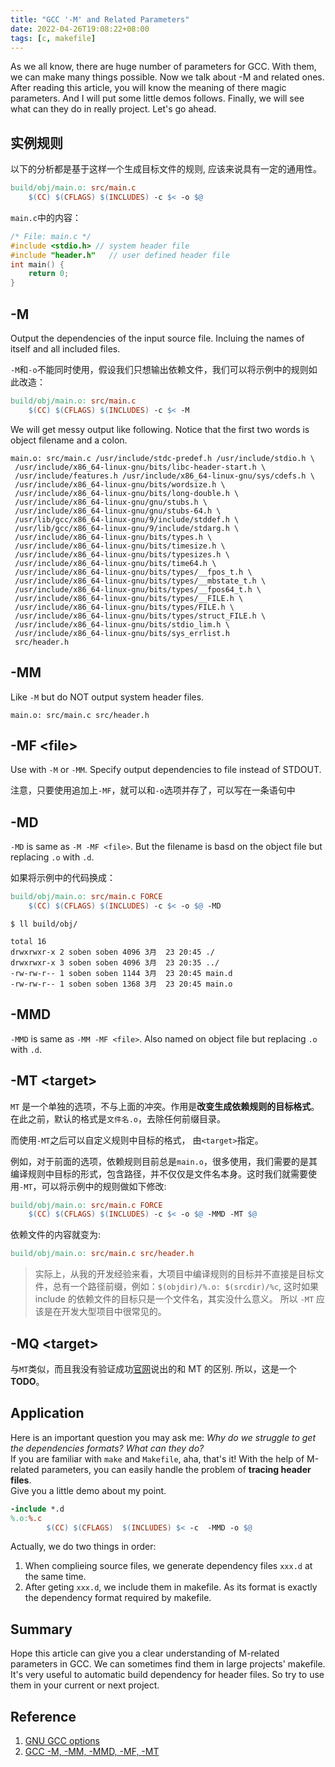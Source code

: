 ```yaml
---
title: "GCC '-M' and Related Parameters"
date: 2022-04-26T19:08:22+08:00
tags: [c, makefile]
---
```


As we all know, there are huge number of parameters for GCC. With them, we can make many things possible. Now we talk about -M and related ones.
After reading this article, you will know the meaning of there magic parameters. And I will put some little demos follows. Finally, we will see what can they do in really project. Let's go ahead.

## 实例规则

以下的分析都是基于这样一个生成目标文件的规则, 应该来说具有一定的通用性。

```makefile
build/obj/main.o: src/main.c
    $(CC) $(CFLAGS) $(INCLUDES) -c $< -o $@
```

`main.c`中的内容：

```c
/* File: main.c */
#include <stdio.h> // system header file
#include "header.h"   // user defined header file
int main() {
    return 0;
}
```

## -M

Output the dependencies of the input source file. Incluing the names of itself and all included files.

`-M`和`-o`不能同时使用，假设我们只想输出依赖文件，我们可以将示例中的规则如此改造：

```makefile
build/obj/main.o: src/main.c
    $(CC) $(CFLAGS) $(INCLUDES) -c $< -M
```

We will get messy output like following. Notice that the first two words is object filename and a colon.

```shell
main.o: src/main.c /usr/include/stdc-predef.h /usr/include/stdio.h \
 /usr/include/x86_64-linux-gnu/bits/libc-header-start.h \
 /usr/include/features.h /usr/include/x86_64-linux-gnu/sys/cdefs.h \
 /usr/include/x86_64-linux-gnu/bits/wordsize.h \
 /usr/include/x86_64-linux-gnu/bits/long-double.h \
 /usr/include/x86_64-linux-gnu/gnu/stubs.h \
 /usr/include/x86_64-linux-gnu/gnu/stubs-64.h \
 /usr/lib/gcc/x86_64-linux-gnu/9/include/stddef.h \
 /usr/lib/gcc/x86_64-linux-gnu/9/include/stdarg.h \
 /usr/include/x86_64-linux-gnu/bits/types.h \
 /usr/include/x86_64-linux-gnu/bits/timesize.h \
 /usr/include/x86_64-linux-gnu/bits/typesizes.h \
 /usr/include/x86_64-linux-gnu/bits/time64.h \
 /usr/include/x86_64-linux-gnu/bits/types/__fpos_t.h \
 /usr/include/x86_64-linux-gnu/bits/types/__mbstate_t.h \
 /usr/include/x86_64-linux-gnu/bits/types/__fpos64_t.h \
 /usr/include/x86_64-linux-gnu/bits/types/__FILE.h \
 /usr/include/x86_64-linux-gnu/bits/types/FILE.h \
 /usr/include/x86_64-linux-gnu/bits/types/struct_FILE.h \
 /usr/include/x86_64-linux-gnu/bits/stdio_lim.h \
 /usr/include/x86_64-linux-gnu/bits/sys_errlist.h
 src/header.h

```

## -MM

Like `-M` but do NOT output system header files.

```shell
main.o: src/main.c src/header.h
```

## -MF \<file>

Use with `-M` or `-MM`. Specify output dependencies to file instead of STDOUT.

注意，只要使用追加上`-MF`，就可以和`-o`选项并存了，可以写在一条语句中

## -MD

`-MD` is same as `-M -MF <file>`. But the filename is basd on the object file but replacing `.o` with `.d`.

如果将示例中的代码换成：

```makefile
build/obj/main.o: src/main.c FORCE
    $(CC) $(CFLAGS) $(INCLUDES) -c $< -o $@ -MD
```

```shell
$ ll build/obj/

total 16
drwxrwxr-x 2 soben soben 4096 3月  23 20:45 ./
drwxrwxr-x 3 soben soben 4096 3月  23 20:35 ../
-rw-rw-r-- 1 soben soben 1144 3月  23 20:45 main.d
-rw-rw-r-- 1 soben soben 1368 3月  23 20:45 main.o

```

## -MMD

`-MMD` is same as `-MM -MF <file>`. Also named on object file but replacing `.o` with `.d`.

## -MT \<target>

`MT` 是一个单独的选项，不与上面的冲突。作用是**改变生成依赖规则的目标格式**。在此之前，默认的格式是`文件名.o`，去除任何前缀目录。

而使用`-MT`之后可以自定义规则中目标的格式， 由`<target>`指定。

例如，对于前面的选项，依赖规则目前总是`main.o`，很多使用，我们需要的是其编译规则中目标的形式，包含路径，并不仅仅是文件名本身。这时我们就需要使用`-MT`，可以将示例中的规则做如下修改:

```makefile
build/obj/main.o: src/main.c FORCE
    $(CC) $(CFLAGS) $(INCLUDES) -c $< -o $@ -MMD -MT $@
```

依赖文件的内容就变为:

```makefile
build/obj/main.o: src/main.c src/header.h
```

> 实际上，从我的开发经验来看，大项目中编译规则的目标并不直接是目标文件，总有一个路径前缀，例如：`$(objdir)/%.o: $(srcdir)/%c`, 这时如果 include 的依赖文件的目标只是一个文件名，其实没什么意义。 所以 `-MT` 应该是在开发大型项目中很常见的。

## -MQ \<target>

与`MT`类似，而且我没有验证成功[官网](https://gcc.gnu.org/onlinedocs/gcc/Preprocessor-Options.html)说出的和 MT 的区别.
所以，这是一个 **TODO**。

## Application

Here is an important question you may ask me: _Why do we struggle to get the dependencies formats? What can they do?_  
If you are familiar with `make` and `Makefile`, aha, that's it!
With the help of M-related parameters, you can easily handle the problem of **tracing header files**.  
Give you a little demo about my point.

```makefile
-include *.d
%.o:%.c
        $(CC) $(CFLAGS)  $(INCLUDES) $< -c  -MMD -o $@
```

Actually, we do two things in order:

1. When complieing source files, we generate dependency files `xxx.d` at the same time.
2. After geting `xxx.d`, we include them in makefile. As its format is exactly the dependency format required by makefile.

## Summary

Hope this article can give you a clear understanding of M-related parameters in GCC. We can sometimes find them in large projects' makefile. It's very useful to automatic build dependency for header files. So try to use them in your current or next project.

## Reference

1. [GNU GCC options](https://gcc.gnu.org/onlinedocs/gcc/Preprocessor-Options.html#Preprocessor-Options)
2. [GCC -M, -MM, -MMD, -MF, -MT](https://programmer.group/gcc-m-mm-mmd-mf-mt.html)
